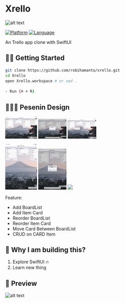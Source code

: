Xrello
===================
<img src="./Preview/pesenin.png" alt="alt text" width="160px" height="160px">

[![Platform](http://img.shields.io/badge/platform-ios-blue.svg?style=flat
)](https://developer.apple.com/iphone/index.action)
[![Language](http://img.shields.io/badge/language-swift-brightgreen.svg?style=flat
)](https://developer.apple.com/swift)


An Trello app clone with SwiftUI
## 🏃‍♂️ Getting Started

``` bash
git clone https://github.com/robihamanto/xrello.git
cd Xrello
open Xrello.workspace # or xed .

- Run (⌘ + R)
```

## 👨🏻‍💻 Pesenin Design
  <p float="left">
    <img src="./Preview/xrello_landscape_1.png" width="20%"/>
    <img src="./Preview/xrello_landscape_2.png" width="18%"/> 
    <img src="./Preview/xrello_landscape_3.png" width="18%"/> 
  </p>
  
  <p float="left">
    <img src="./Preview/xrello_portrait_1.png" width="20%"/>
    <img src="./Preview/xrello_portrait_2.png" width="18%"/> 
    <img src="./Preview/xrello_portrait_3.png" width="18%"/> 
  </p>

Feature: 
- Add BoardList
- Add Item Card
- Reorder BoardList
- Reorder Item Card
- Move Card Between BoardList
- CRUD on CARD Item


## 🎉 Why I am building this?
1. Explore SwiftUI 🔥
2. Learn new thing



## 📱 Preview
<img src="./Preview/Xrello_preview.gif" alt="alt text" width="188px" height="408px">
